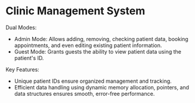 # Clinic Management System

Dual Modes:
  - Admin Mode: Allows adding, removing, checking patient data, booking appointments, and even editing existing patient information.
  - Guest Mode: Grants guests the ability to view patient data using the patient's ID.

Key Features:
  - Unique patient IDs ensure organized management and tracking.
  - Efficient data handling using dynamic memory allocation, pointers, and data structures ensures smooth, error-free performance.
